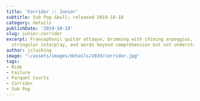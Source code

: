 ```yaml
---
title: 'Corridor :: Junior'
subtitle: Sub Pop &bull; released 2019-10-18
category: details
publishDate: '2019-10-18'
slug: junior-corridor
excerpt: Francophonic guitar attaque, brimming with chiming arpeggios, complicated
  stringular interplay, and words beyond comprehension but not understanding.
author: jclacking
image: "~/assets/images/details/2019/corridor.jpg"
tags:
- Ride
- Failure
- Parquet Courts
- Corridor
- Sub Pop
---
```


